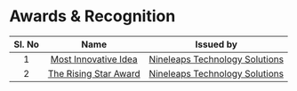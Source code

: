 # Awards & Recognition

| Sl. No  | Name  | Issued by  |
|:-:|:-:|:-:|
| 1  | [Most Innovative Idea](hackathon2020.jpg)  | [Nineleaps Technology Solutions](https://www.nineleaps.com/)  |
| 2  | [The Rising Star Award](RisingStarAward-2020.jpg)  | [Nineleaps Technology Solutions](https://www.nineleaps.com/)  |
